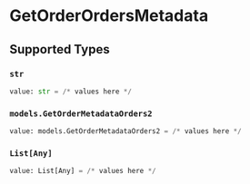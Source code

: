 # GetOrderOrdersMetadata


## Supported Types

### `str`

```python
value: str = /* values here */
```

### `models.GetOrderMetadataOrders2`

```python
value: models.GetOrderMetadataOrders2 = /* values here */
```

### `List[Any]`

```python
value: List[Any] = /* values here */
```

